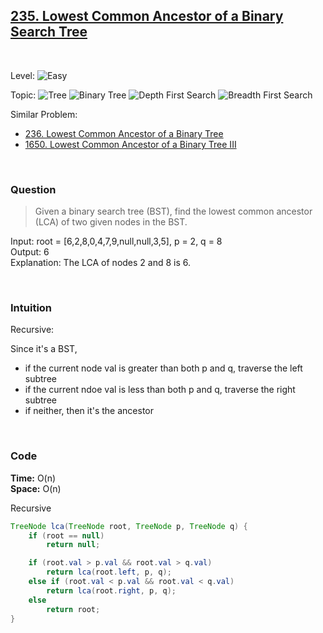 ## [235. Lowest Common Ancestor of a Binary Search Tree](https://leetcode.com/problems/lowest-common-ancestor-of-a-binary-search-tree/)

<br>

Level:
![Easy](https://img.shields.io/badge/-Easy-00b300)

Topic:
![Tree](https://img.shields.io/badge/-Tree-70db70)
![Binary Tree](https://img.shields.io/badge/-Binary_Tree-5cd65c)
![Depth First Search](https://img.shields.io/badge/-Depth_First_Search-47d147)
![Breadth First Search](https://img.shields.io/badge/-Breadth_First_Search-33cc33)

Similar Problem:

- [236. Lowest Common Ancestor of a Binary Tree](0236.md)
- [1650. Lowest Common Ancestor of a Binary Tree III](1650.md)

<br>

### Question

> Given a binary search tree (BST), find the lowest common ancestor (LCA) of two given nodes in the BST.

Input: root = [6,2,8,0,4,7,9,null,null,3,5], p = 2, q = 8  
Output: 6  
Explanation: The LCA of nodes 2 and 8 is 6.

<br>

### Intuition

Recursive:

Since it's a BST,

- if the current node val is greater than both p and q, traverse the left subtree
- if the current ndoe val is less than both p and q,
  traverse the right subtree
- if neither, then it's the ancestor

<br>

### Code

**Time:** O(n)  
**Space:** O(n)

Recursive

```java
TreeNode lca(TreeNode root, TreeNode p, TreeNode q) {
    if (root == null)
        return null;

    if (root.val > p.val && root.val > q.val)
        return lca(root.left, p, q);
    else if (root.val < p.val && root.val < q.val)
        return lca(root.right, p, q);
    else
        return root;
}
```
